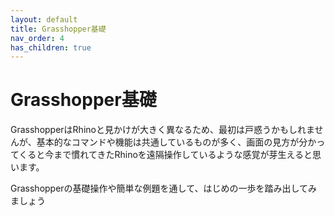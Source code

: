 ```yaml
---
layout: default
title: Grasshopper基礎
nav_order: 4
has_children: true
---
```


# Grasshopper基礎

GrasshopperはRhinoと見かけが大きく異なるため、最初は戸惑うかもしれませんが、基本的なコマンドや機能は共通しているものが多く、画面の見方が分かってくると今まで慣れてきたRhinoを遠隔操作しているような感覚が芽生えると思います。

Grasshopperの基礎操作や簡単な例題を通して、はじめの一歩を踏み出してみましょう
